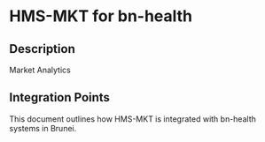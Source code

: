 # HMS-MKT for bn-health

## Description

Market Analytics

## Integration Points

This document outlines how HMS-MKT is integrated with bn-health systems in Brunei.
